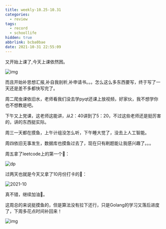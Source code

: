 ```yaml
---
title: weekly-10.25-10.31
categories:
  - review
tags:
  - record
  - schoollife
hidden: true
abbrlink: bcba0bae
date: 2021-10-31 22:55:09
---
```


又开始上课了,今天上课依然困。

![img](https://gitee.com/cao_ziqiang/img/raw/master/20211101105655.jpg)

而且开始补思想汇报,补自我剖析,补申请书。。。怎么这么多东西要写，终于写了一天还是差不多都快写完了。

周二爬虫课依旧水，老师看我们没去学pyqt还课上放视频，好家伙，我不想学你也不想教是吧。

下午又上党课，这老师这能讲，从2：40讲到了5：20，不过这些老师还是挺厉害的，讲的东西挺实际。

周三一天都在摸鱼，上午计组没怎么听，下午睡大觉了，没去上人工智能。

周四依旧无事发生，数据库也摸鱼过去了，现在只有刷题能让我感兴趣了。。。

周五拿了leetcode上的第一个🥇：

![dp](https://gitee.com/cao_ziqiang/img/raw/master/20211101110211.png)

过两天也就是今天又拿了10月份打卡的🥇：

![2021-10](https://gitee.com/cao_ziqiang/img/raw/master/20211101110245.png)

真不错，继续加油💪。

这周总的来说挺摸鱼的，但是算法没有拉下还行，只是Golang的学习又落后进度了，下周多花点时间补回来！

![img](https://gitee.com/cao_ziqiang/img/raw/master/20211101110421.jpg)

